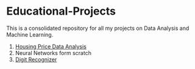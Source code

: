 # Educational-Projects

This is a consolidated repository for all my projects on Data Analysis and Machine Learning.

1. [Housing Price Data Analysis](https://github.com/abhi094/Kaggle-Competitions/tree/master/Housing%20Prices%20Prediction)
2. Neural Networks form scratch 
3. [Digit Recognizer](https://github.com/abhi094/Kaggle-Competitions/tree/master/Digit%20Recognizer)
